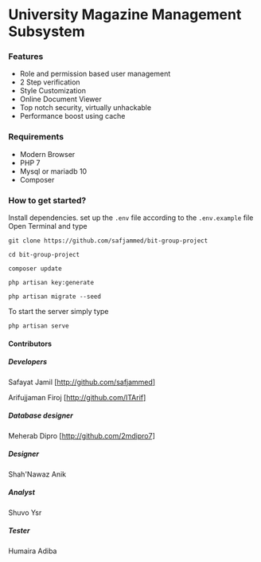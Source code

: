 # University Magazine Management Subsystem
### Features
- Role and permission based user management
- 2 Step verification
- Style Customization
- Online Document Viewer
- Top notch security, virtually unhackable
- Performance boost using cache


### Requirements
- Modern Browser
- PHP 7
- Mysql or mariadb 10
- Composer


### How to get started?
Install dependencies. set up the `.env` file according to the `.env.example` file Open Terminal and type
```
git clone https://github.com/safjammed/bit-group-project

cd bit-group-project

composer update

php artisan key:generate

php artisan migrate --seed

```

To start the server simply type
```
php artisan serve
```


#### Contributors
##### **Developers**

Safayat Jamil [http://github.com/safjammed]

Arifujjaman Firoj [http://github.com/ITArif]
 
 
 
##### **Database designer**

Meherab Dipro [http://github.com/2mdipro7]

  
  
##### **Designer**

Shah'Nawaz Anik

##### **Analyst**

Shuvo Ysr

##### **Tester**

Humaira Adiba
